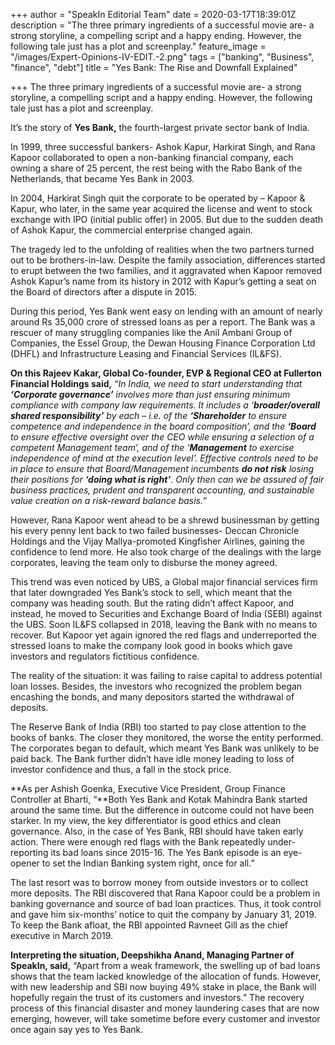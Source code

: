 +++
author = "SpeakIn Editorial Team"
date = 2020-03-17T18:39:01Z
description = "The three primary ingredients of a successful movie are- a strong storyline, a compelling script and a happy ending. However, the following tale just has a plot and screenplay."
feature_image = "/images/Expert-Opinions-IV-EDIT.-2.png"
tags = ["banking", "Business", "finance", "debt"]
title = "Yes Bank: The Rise and Downfall Explained"

+++
The three primary ingredients of a successful movie are- a strong storyline, a compelling script and a happy ending. However, the following tale just has a plot and screenplay.

It’s the story of **Yes Bank,** the fourth-largest private sector bank of India.

In 1999, three successful bankers- Ashok Kapur, Harkirat Singh, and Rana Kapoor collaborated to open a non-banking financial company, each owning a share of 25 percent, the rest being with the Rabo Bank of the Netherlands, that became Yes Bank in 2003.

In 2004, Harkirat Singh quit the corporate to be operated by – Kapoor & Kapur, who later, in the same year acquired the license and went to stock exchange with IPO (initial public offer) in 2005. But due to the sudden death of Ashok Kapur, the commercial enterprise changed again.

The tragedy led to the unfolding of realities when the two partners turned out to be brothers-in-law. Despite the family association, differences started to erupt between the two families, and it aggravated when Kapoor removed Ashok Kapur’s name from its history in 2012 with Kapur’s getting a seat on the Board of directors after a dispute in 2015.

During this period, Yes Bank went easy on lending with an amount of nearly around Rs 35,000 crore of stressed loans as per a report. The Bank was a rescuer of many struggling companies like the Anil Ambani Group of Companies, the Essel Group, the Dewan Housing Finance Corporation Ltd (DHFL) and Infrastructure Leasing and Financial Services (IL&FS).

**On this Rajeev Kakar, Global Co-founder, EVP & Regional CEO at Fullerton Financial Holdings said,** “_In India, we need to start understanding that **‘Corporate governance’** involves more than just ensuring minimum compliance with company law requirements. It includes a ‘**broader/overall shared responsibility’** by each – i.e. of the **‘Shareholder** to ensure competence and independence in the board composition’, and the **‘Board** to ensure effective oversight over the CEO while ensuring a selection of a competent Management team’, and of the ‘**Management** to exercise independence of mind at the execution level’. Effective controls need to be in place to ensure that Board/Management incumbents **do not risk** losing their positions for **‘doing what is right’**. Only then can we be assured of fair business practices, prudent and transparent accounting, and sustainable value creation on a risk-reward balance basis.”_

However, Rana Kapoor went ahead to be a shrewd businessman by getting his every penny lent back to two failed businesses- Deccan Chronicle Holdings and the Vijay Mallya-promoted Kingfisher Airlines, gaining the confidence to lend more. He also took charge of the dealings with the large corporates, leaving the team only to disburse the money agreed.

This trend was even noticed by UBS, a Global major financial services firm that later downgraded Yes Bank’s stock to sell, which meant that the company was heading south. But the rating didn’t affect Kapoor, and instead, he moved to Securities and Exchange Board of India (SEBI) against the UBS. Soon IL&FS collapsed in 2018, leaving the Bank with no means to recover. But Kapoor yet again ignored the red flags and underreported the stressed loans to make the company look good in books which gave investors and regulators fictitious confidence.

The reality of the situation: it was failing to raise capital to address potential loan losses. Besides, the investors who recognized the problem began encashing the bonds, and many depositors started the withdrawal of deposits.

The Reserve Bank of India (RBI) too started to pay close attention to the books of banks. The closer they monitored, the worse the entity performed. The corporates began to default, which meant Yes Bank was unlikely to be paid back. The Bank further didn’t have idle money leading to loss of investor confidence and thus, a fall in the stock price.

**As per Ashish Goenka, Executive Vice President, Group Finance Controller at Bharti, “**Both Yes Bank and Kotak Mahindra Bank started around the same time. But the difference in outcome could not have been starker. In my view, the key differentiator is good ethics and clean governance. Also, in the case of Yes Bank, RBI should have taken early action. There were enough red flags with the Bank repeatedly under-reporting its bad loans since 2015-16. The Yes Bank episode is an eye-opener to set the Indian Banking system right, once for all.”

The last resort was to borrow money from outside investors or to collect more deposits. The RBI discovered that Rana Kapoor could be a problem in banking governance and source of bad loan practices. Thus, it took control and gave him six-months’ notice to quit the company by January 31, 2019. To keep the Bank afloat, the RBI appointed Ravneet Gill as the chief executive in March 2019.

**Interpreting the situation, Deepshikha Anand, Managing Partner of SpeakIn, said,** “Apart from a weak framework, the swelling up of bad loans shows that the team lacked knowledge of the allocation of funds. However, with new leadership and SBI now buying 49% stake in place, the Bank will hopefully regain the trust of its customers and investors.” The recovery process of this financial disaster and money laundering cases that are now emerging, however, will take sometime before every customer and investor once again say yes to Yes Bank.